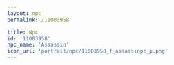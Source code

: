 ```yaml
---
layout: npc
permalink: /11003958

title: Npc
id: '11003958'
npc_name: 'Assassin'
icon_url: 'portrait/npc/11003958_f_assassinpc_p.png'
---
```

